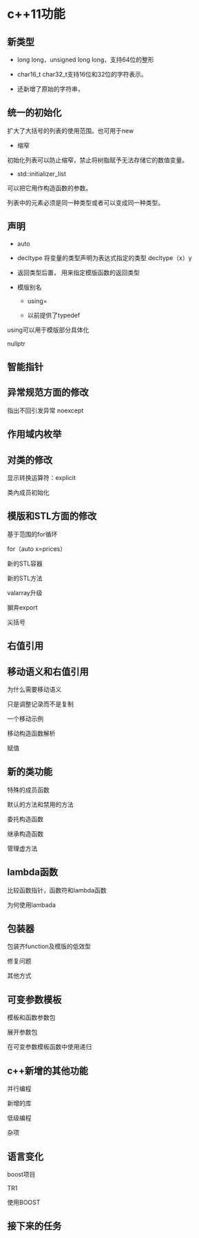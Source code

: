 # c++11功能

## 新类型

* long long，unsigned long long，支持64位的整形

* char16\_t char32\_t支持16位和32位的字符表示。

* 还新增了原始的字符串，


## 统一的初始化

扩大了大括号的列表的使用范围。也可用于new

* 缩窄

初始化列表可以防止缩窄，禁止将树脂赋予无法存储它的数值变量。

* std::initializer\_list

可以把它用作构造函数的参数。

列表中的元素必须是同一种类型或者可以变成同一种类型。

## 声明

* auto

* decltype 将变量的类型声明为表达式指定的类型 decltype（x）y

* 返回类型后置， 用来指定模版函数的返回类型

* 模版别名

  *  using=

  *  以前提供了typedef

using可以用于模版部分具体化

nullptr

## 智能指针

## 异常规范方面的修改

指出不回引发异常 noexcept

## 作用域内枚举

## 对类的修改

显示转换运算符：explicit

类內成员初始化

## 模版和STL方面的修改

基于范围的for循环

for（auto x=prices）

新的STL容器

新的STL方法

valarray升级

摒弃export

尖括号

## 右值引用

## 移动语义和右值引用

为什么需要移动语义

只是调整记录而不是复制

一个移动示例

移动构造函数解析

赋值

## 新的类功能

特殊的成员函数

默认的方法和禁用的方法

委托构造函数

继承构造函数

管理虚方法

## lambda函数

比较函数指针，函数符和lambda函数

为何使用lambada

## 包装器

包装齐function及模版的低效型

修复问题

其他方式

## 可变参数模板

模板和函数参数包

展开参数包

在可变参数模板函数中使用递归

## c++新增的其他功能

并行编程

新增的库

低级编程

杂项

## 语言变化

boost项目

TR1

使用BOOST

## 接下来的任务



